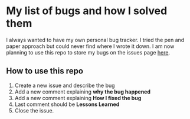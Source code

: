 # My list of bugs and how I solved them

I always wanted to have my own personal bug tracker. I tried the pen and paper approach but could never find where I wrote it down. I am now planning to use this repo to store my bugs on the issues page [here](https://github.com/iJKTen/bug-a-day/issues).

## How to use this repo

1. Create a new issue and describe the bug
2. Add a new comment explaining **why the bug happened**
3. Add a new comment explaining **How I fixed the bug**
4. Last comment should be **Lessons Learned**
5. Close the issue.

